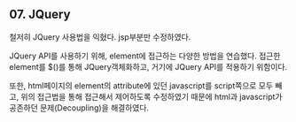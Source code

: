 ## 07. JQuery

철저히 JQuery 사용법을 익혔다. jsp부분만 수정하였다.

JQuery API를 사용하기 위해, element에 접근하는 다양한 방법을 연습했다.
접근한 element를 $()를 통해 JQuery객체화하고, 거기에 JQuery API를 적용하기 위함이다.

또한, html페이지의 element의 attribute에 있던 javascript를
script쪽으로 모두 빼고, 위의 접근법을 통해 접근해서 제어하도록 수정하였기 때문에
html과 javascript가 공존하던 문제(Decoupling)을 해결하였다.
